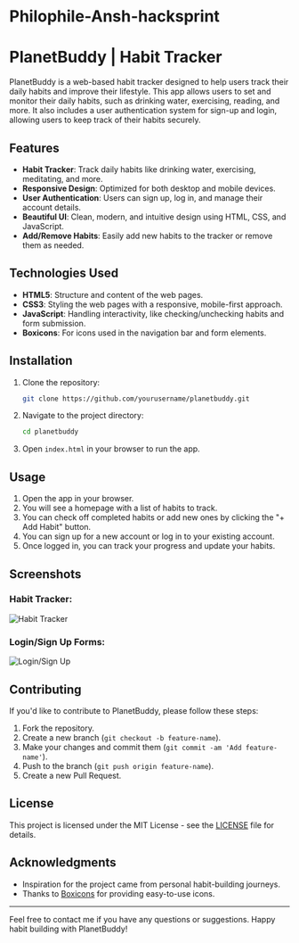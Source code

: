 # Philophile-Ansh-hacksprint
# PlanetBuddy | Habit Tracker

PlanetBuddy is a web-based habit tracker designed to help users track their daily habits and improve their lifestyle. This app allows users to set and monitor their daily habits, such as drinking water, exercising, reading, and more. It also includes a user authentication system for sign-up and login, allowing users to keep track of their habits securely.

## Features

- **Habit Tracker**: Track daily habits like drinking water, exercising, meditating, and more.
- **Responsive Design**: Optimized for both desktop and mobile devices.
- **User Authentication**: Users can sign up, log in, and manage their account details.
- **Beautiful UI**: Clean, modern, and intuitive design using HTML, CSS, and JavaScript.
- **Add/Remove Habits**: Easily add new habits to the tracker or remove them as needed.

## Technologies Used

- **HTML5**: Structure and content of the web pages.
- **CSS3**: Styling the web pages with a responsive, mobile-first approach.
- **JavaScript**: Handling interactivity, like checking/unchecking habits and form submission.
- **Boxicons**: For icons used in the navigation bar and form elements.

## Installation

1. Clone the repository:
    ```bash
    git clone https://github.com/yourusername/planetbuddy.git
    ```

2. Navigate to the project directory:
    ```bash
    cd planetbuddy
    ```

3. Open `index.html` in your browser to run the app.

## Usage

1. Open the app in your browser.
2. You will see a homepage with a list of habits to track.
3. You can check off completed habits or add new ones by clicking the "+ Add Habit" button.
4. You can sign up for a new account or log in to your existing account.
5. Once logged in, you can track your progress and update your habits.

## Screenshots

### Habit Tracker:
![Habit Tracker](screenshots/habit-tracker.png)

### Login/Sign Up Forms:
![Login/Sign Up](screenshots/login-signup.png)

## Contributing

If you'd like to contribute to PlanetBuddy, please follow these steps:

1. Fork the repository.
2. Create a new branch (`git checkout -b feature-name`).
3. Make your changes and commit them (`git commit -am 'Add feature-name'`).
4. Push to the branch (`git push origin feature-name`).
5. Create a new Pull Request.

## License

This project is licensed under the MIT License - see the [LICENSE](LICENSE) file for details.

## Acknowledgments

- Inspiration for the project came from personal habit-building journeys.
- Thanks to [Boxicons](https://boxicons.com/) for providing easy-to-use icons.

---

Feel free to contact me if you have any questions or suggestions. Happy habit building with PlanetBuddy!   
